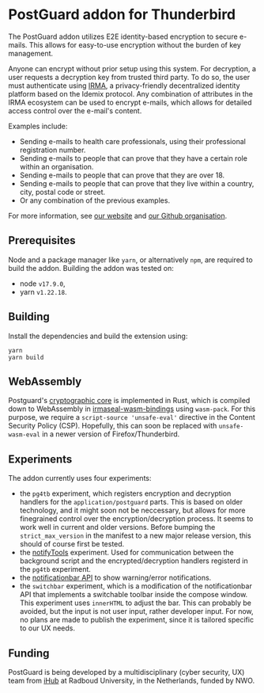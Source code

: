 # PostGuard addon for Thunderbird

The PostGuard addon utilizes E2E identity-based encryption to secure
e-mails. This allows for easy-to-use encryption without the burden of key
management.

Anyone can encrypt without prior setup using this system. For decryption, a
user requests a decryption key from trusted third party. To do so, the user
must authenticate using [IRMA](https://irma.app/), a privacy-friendly
decentralized identity platform based on the Idemix protocol. Any combination of
attributes in the IRMA ecosystem can be used to encrypt e-mails, which allows for
detailed access control over the e-mail's content.

Examples include:

-   Sending e-mails to health care professionals, using their professional registration number.
-   Sending e-mails to people that can prove that they have a certain role within an organisation.
-   Sending e-mails to people that can prove that they are over 18.
-   Sending e-mails to people that can prove that they live within a country, city, postal code or street.
-   Or any combination of the previous examples.

For more information, see [our website](https://postguard.eu/) and [our Github
organisation](https://github.com/encryption4all/irmaseal).

## Prerequisites

Node and a package manager like `yarn`, or alternatively `npm`, are required to
build the addon. Building the addon was tested on:

-   node `v17.9.0`,
-   yarn `v1.22.18`.

## Building

Install the dependencies and build the extension using:

```
yarn
yarn build
```

## WebAssembly

Postguard's [cryptographic
core](https://github.com/encryption4all/irmaseal/tree/main/irmaseal-core) is
implemented in Rust, which is compiled down to WebAssembly in
[irmaseal-wasm-bindings](https://github.com/encryption4all/irmaseal/tree/main/irmaseal-wasm-bindings)
using `wasm-pack`. For this purpose, we require a `script-source 'unsafe-eval'`
directive in the Content Security Policy (CSP). Hopefully, this can soon be
replaced with `unsafe-wasm-eval` in a newer version of Firefox/Thunderbird.

## Experiments

The addon currently uses four experiments:

-   the `pg4tb` experiment, which registers encryption and decryption handlers for the `application/postguard` parts. This is based on older technology, and it might soon not be neccessary, but allows for more finegrained control over the encryption/decryption process. It seems to work well in current and older versions. Before bumping the `strict_max_version` in the manifest to a new major release version, this should of course first be tested.
-   the [notifyTools](https://github.com/thundernest/addon-developer-support/tree/master/auxiliary-apis/NotifyTools) experiment. Used for communication between the background script and the encrypted/decryption handlers registerd in the `pg4tb` experiment.
-   the [notificationbar API](https://github.com/jobisoft/notificationbar-API) to show warning/error notifications.
-   the `switchbar` experiment, which is a modification of the notificationbar API that implements a switchable toolbar inside the compose window. This experiment uses `innerHTML` to adjust the bar. This can probably be avoided, but the input is not user input, rather developer input. For now, no plans are made to publish the experiment, since it is tailored specific to our UX needs.

## Funding

PostGuard is being developed by a multidisciplinary (cyber security, UX) team from
[iHub](https://ihub.ru.nl/) at Radboud University, in the Netherlands, funded
by NWO.
